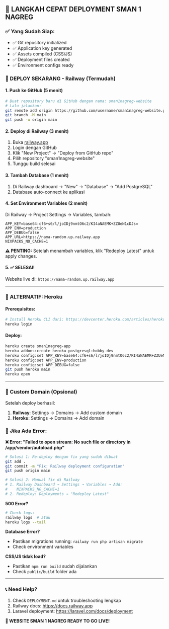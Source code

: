 ## 🎯 LANGKAH CEPAT DEPLOYMENT SMAN 1 NAGREG

### ✅ Yang Sudah Siap:

-   ✅ Git repository initialized
-   ✅ Application key generated
-   ✅ Assets compiled (CSS/JS)
-   ✅ Deployment files created
-   ✅ Environment configs ready

### 🚀 DEPLOY SEKARANG - Railway (Termudah)

#### 1. Push ke GitHub (5 menit)

```bash
# Buat repository baru di GitHub dengan nama: sman1nagreg-website
# Lalu jalankan:
git remote add origin https://github.com/username/sman1nagreg-website.git
git branch -M main
git push -u origin main
```

#### 2. Deploy di Railway (3 menit)

1. Buka [railway.app](https://railway.app)
2. Login dengan GitHub
3. Klik "New Project" → "Deploy from GitHub repo"
4. Pilih repository "sman1nagreg-website"
5. Tunggu build selesai

#### 3. Tambah Database (1 menit)

1. Di Railway dashboard → "New" → "Database" → "Add PostgreSQL"
2. Database auto-connect ke aplikasi

#### 4. Set Environment Variables (2 menit)

Di Railway → Project Settings → Variables, tambah:

```
APP_KEY=base64:cf6+s6/l/joIDj9nmtO6c2/KI4aNAEMK+ZZUeN1cDJs=
APP_ENV=production
APP_DEBUG=false
APP_URL=https://nama-random.up.railway.app
NIXPACKS_NO_CACHE=1
```

**⚠️ PENTING:** Setelah menambah variables, klik "Redeploy Latest" untuk apply changes.

#### 5. ✅ SELESAI!

Website live di: `https://nama-random.up.railway.app`

---

### 🔄 ALTERNATIF: Heroku

#### Prerequisites:

```bash
# Install Heroku CLI dari: https://devcenter.heroku.com/articles/heroku-cli
heroku login
```

#### Deploy:

```bash
heroku create sman1nagreg-app
heroku addons:create heroku-postgresql:hobby-dev
heroku config:set APP_KEY=base64:cf6+s6/l/joIDj9nmtO6c2/KI4aNAEMK+ZZUeN1cDJs=
heroku config:set APP_ENV=production
heroku config:set APP_DEBUG=false
git push heroku main
heroku open
```

---

### 📱 Custom Domain (Opsional)

Setelah deploy berhasil:

1. **Railway**: Settings → Domains → Add custom domain
2. **Heroku**: Settings → Domains → Add domain

### 🔧 Jika Ada Error:

**❌ Error: "Failed to open stream: No such file or directory in /app/vendor/autoload.php"**
```bash
# Solusi 1: Re-deploy dengan fix yang sudah dibuat
git add .
git commit -m "Fix: Railway deployment configuration"
git push origin main

# Solusi 2: Manual fix di Railway
# 1. Railway Dashboard → Settings → Variables → Add:
#    NIXPACKS_NO_CACHE=1
# 2. Redeploy: Deployments → "Redeploy Latest"
```

**500 Error?**

```bash
# Check logs:
railway logs  # atau
heroku logs --tail
```

**Database Error?**

-   Pastikan migrations running: `railway run php artisan migrate`
-   Check environment variables

**CSS/JS tidak load?**

-   Pastikan `npm run build` sudah dijalankan
-   Check `public/build` folder ada

---

### 📞 Need Help?

1. Check `DEPLOYMENT.md` untuk troubleshooting lengkap
2. Railway docs: https://docs.railway.app
3. Laravel deployment: https://laravel.com/docs/deployment

**🎉 WEBSITE SMAN 1 NAGREG READY TO GO LIVE!**
